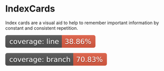 # IndexCards

Index cards are a visual aid to help to remember important information by constant and consistent repetition.

[![Line Coverage Status](./Backend/CardsAPI/CardsAPITests/coverage-badge-line.svg)](https://github.com/danpetitt/open-cover-badge-generator-action/)

[![Branch Coverage Status](./Backend/CardsAPI/CardsAPITests/coverage-badge-branch.svg)](https://github.com/danpetitt/open-cover-badge-generator-action/)
